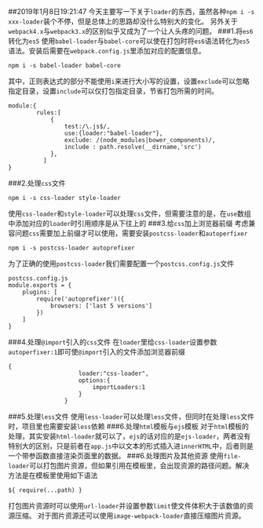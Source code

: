 ##2019年1月8日19:21:47
今天主要写一下关于`loader`的东西，虽然各种`npm i -s xxx-loader`装个不停，但是总体上的思路却没什么特别大的变化。
另外关于`webpack4.x`与`webpack3.x`的区别似乎又成为了一个让人头疼的问题。
###1.将`es6`转化为`es5`
使用`babel-loader`与`babel-core`可以使在打包时将`es6`语法转化为`es5`语法。安装后需要在`webpack.config.js`里添加对应的配置信息。
~~~
npm i -s babel-loader babel-core
~~~
其中，正则表达式的部分不能使用`i`来进行大小写的设置，设置`exclude`可以忽略指定目录，设置`include`可以仅打包指定目录，节省打包所需的时间。
~~~
module:{
        rules:[
            {
                test:/\.js$/,
                use:{loader:"babel-loader"},
                exclude: /(node_modules|bower_components)/,
                include : path.resolve(__dirname,'src')
            },
          ]
}
~~~
###2.处理`css`文件
~~~
npm i -s css-loader style-loader
~~~
使用`css-loader`和`style-loader`可以处理`css`文件，但需要注意的是，在`use`数组中添加对应的`loader`时引用顺序是从下往上的
###3.给`css`加上浏览器前缀
考虑兼容问题`css`需要加上前缀才可以使用，需要安装`postcss-loader`和`autoperfixer`
~~~
npm i -s postcss-loader autoprefixer
~~~
为了正确的使用`postcss-loader`我们需要配置一个`postcss.config.js`文件
~~~
postcss.config.js
module.exports = {
    plugins: [
        require('autoprefixer')({
            browsers: ['last 5 versions']
        })
    ]
}
~~~
###4.处理`@import`引入的`css`文件
在`loader`里给`css-loader`设置参数`autoperfixer:1`即可使`@import`引入的文件添加浏览器前缀
~~~
{
                    loader:"css-loader",
                    options:{
                        importLoaders:1
                    }
                }
~~~
###5.处理`less`文件
使用`less-loader`可以处理`less`文件，但同时在处理`less`文件时，项目里也需要安装`less`依赖
###6.处理`html`模板与`ejs`模板
对于`html`模板的处理，其实安装`html-loader`就可以了，`ejs`的话对应的是`ejs-loader`，两者没有特别大的区别，只是前者在`app.js`中以文本的形式插入进`innerHTML`中，后者则是一个带参函数直接渲染页面里的数据。
###6.处理图片及其他资源
使用`file-loader`可以打包图片资源，但如果引用在模板里，会出现资源的路径问题。解决方法是在模板里使用如下语法
~~~
${ require(...path) }
~~~
打包图片资源时可以使用`url-loader`并设置参数`limit`使文件体积大于该数值的资源压缩。
对于图片资源还可以使用`image-webpack-loader`直接压缩图片资源。
